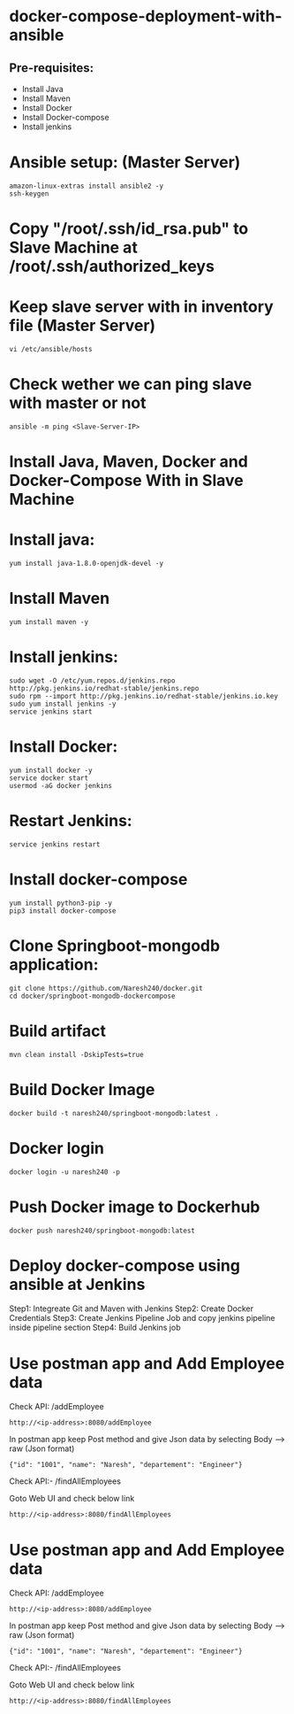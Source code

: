 # docker-compose-deployment-with-ansible

Pre-requisites:
---------
  - Install Java
  - Install Maven
  - Install Docker
  - Install Docker-compose
  - Install jenkins
# Ansible setup: (Master Server)
    amazon-linux-extras install ansible2 -y
    ssh-keygen
# Copy "/root/.ssh/id_rsa.pub" to Slave Machine at /root/.ssh/authorized_keys
# Keep slave server with in inventory file (Master Server)
    vi /etc/ansible/hosts
# Check wether we can ping slave with master or not
    ansible -m ping <Slave-Server-IP>
# Install Java, Maven, Docker and Docker-Compose With in Slave Machine
# Install java:
    yum install java-1.8.0-openjdk-devel -y
# Install Maven
    yum install maven -y
# Install jenkins:
    sudo wget -O /etc/yum.repos.d/jenkins.repo http://pkg.jenkins.io/redhat-stable/jenkins.repo
    sudo rpm --import http://pkg.jenkins.io/redhat-stable/jenkins.io.key
    sudo yum install jenkins -y
    service jenkins start
# Install Docker:
    yum install docker -y
    service docker start
    usermod -aG docker jenkins
# Restart Jenkins:
    service jenkins restart
# Install docker-compose
    yum install python3-pip -y
    pip3 install docker-compose 
# Clone Springboot-mongodb application:
    git clone https://github.com/Naresh240/docker.git
    cd docker/springboot-mongodb-dockercompose
# Build artifact
    mvn clean install -DskipTests=true
# Build Docker Image
    docker build -t naresh240/springboot-mongodb:latest .
# Docker login
    docker login -u naresh240 -p
# Push Docker image to Dockerhub
    docker push naresh240/springboot-mongodb:latest
# Deploy docker-compose using ansible at Jenkins
Step1:
  Integreate Git and Maven with Jenkins
Step2:
  Create Docker Credentials
Step3:
  Create Jenkins Pipeline Job and copy jenkins pipeline inside pipeline section
 Step4:
  Build Jenkins job
# Use postman app and Add Employee data
Check API: /addEmployee

    http://<ip-address>:8080/addEmployee
  
In postman app keep Post method and give Json data by selecting Body --> raw (Json format)

    {"id": "1001", "name": "Naresh", "departement": "Engineer"}
    
Check API:- /findAllEmployees

Goto Web UI and check below link

    http://<ip-address>:8080/findAllEmployees
# Use postman app and Add Employee data
Check API: /addEmployee

    http://<ip-address>:8080/addEmployee
  
In postman app keep Post method and give Json data by selecting Body --> raw (Json format)

    {"id": "1001", "name": "Naresh", "departement": "Engineer"}
    
Check API:- /findAllEmployees

Goto Web UI and check below link

    http://<ip-address>:8080/findAllEmployees
